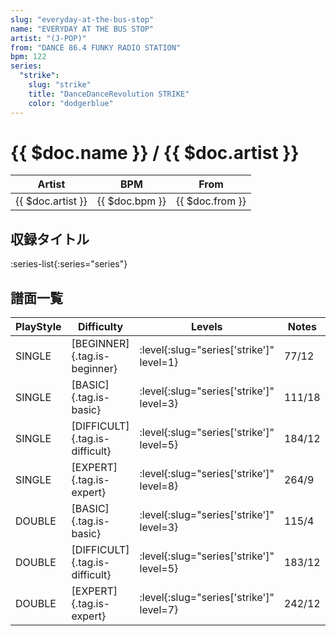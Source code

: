 ```yaml
---
slug: "everyday-at-the-bus-stop"
name: "EVERYDAY AT THE BUS STOP"
artist: "(J-POP)"
from: "DANCE 86.4 FUNKY RADIO STATION"
bpm: 122
series:
  "strike":
    slug: "strike"
    title: "DanceDanceRevolution STRIKE"
    color: "dodgerblue"
---
```


# {{ $doc.name }} / {{ $doc.artist }}

|Artist|BPM|From|
|------|---|----|
|{{ $doc.artist }}|{{ $doc.bpm }}|{{ $doc.from }}|

## 収録タイトル

:series-list{:series="series"}

## 譜面一覧

|PlayStyle|Difficulty|Levels|Notes|Movie|
|---------|----------|------|-----|-----|
|SINGLE|[BEGINNER]{.tag.is-beginner}|:level{:slug="series['strike']" level=1}|77/12||
|SINGLE|[BASIC]{.tag.is-basic}|:level{:slug="series['strike']" level=3}|111/18||
|SINGLE|[DIFFICULT]{.tag.is-difficult}|:level{:slug="series['strike']" level=5}|184/12||
|SINGLE|[EXPERT]{.tag.is-expert}|:level{:slug="series['strike']" level=8}|264/9||
|DOUBLE|[BASIC]{.tag.is-basic}|:level{:slug="series['strike']" level=3}|115/4||
|DOUBLE|[DIFFICULT]{.tag.is-difficult}|:level{:slug="series['strike']" level=5}|183/12||
|DOUBLE|[EXPERT]{.tag.is-expert}|:level{:slug="series['strike']" level=7}|242/12||

